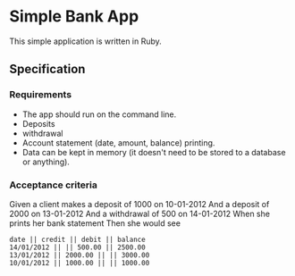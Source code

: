 # Simple Bank App
This simple application is written in Ruby.

## Specification

### Requirements

- The app should run on the command line.
- Deposits
- withdrawal
- Account statement (date, amount, balance) printing.
- Data can be kept in memory (it doesn't need to be stored to a database or anything).


### Acceptance criteria

Given a client makes a deposit of 1000 on 10-01-2012 And a deposit of 2000 on 13-01-2012 And a withdrawal of 500 on 14-01-2012 When she prints her bank statement Then she would see

```
date || credit || debit || balance
14/01/2012 || || 500.00 || 2500.00
13/01/2012 || 2000.00 || || 3000.00
10/01/2012 || 1000.00 || || 1000.00
```
